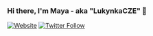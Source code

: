 
<!--
**LukynkaCZE/LukynkaCZE** is a ✨ _special_ ✨ repository because its `README.md` (this file) appears on your GitHub profile.

Here are some ideas to get you started:

- 🔭 I’m currently working on ...
- 🌱 I’m currently learning ...
- 👯 I’m looking to collaborate on ...
- 🤔 I’m looking for help with ...
- 💬 Ask me about ...
- 📫 How to reach me: ...
- 😄 Pronouns: ...
- ⚡ Fun fact: ...
-->
### Hi there, I'm Maya - aka "LukynkaCZE" 👋

[![Website](https://img.shields.io/website?label=Lukynka.cz&style=for-the-badge&url=https%3A%2F%2Flukynka.cz)](https://lukynka.cz)
[![Twitter Follow](https://img.shields.io/twitter/follow/LukynkaCZE?color=1DA1F2&logo=twitter&style=for-the-badge)](https://twitter.com/intent/follow?original_referer=https%3A%2F%2Fgithub.com%2FLukynkaCZE&screen_name=LukynkaCze)


